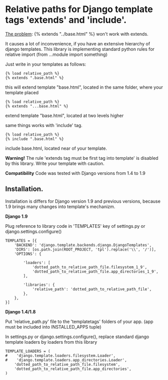 Relative paths for Django template tags 'extends' and 'include'.
================================================================

[The problem](http://stackoverflow.com/questions/671369/django-specifying-a-base-template-by-directory): {% extends "../base.html" %} won't work with extends.

It causes a lot of inconvenience, if you have an extensive hierarchy of django templates.
This library is implementing standard python rules for relative import (from ...module import something)

Just write in your templates as follows:

```
{% load relative_path %}
{% extends ".base.html" %}
```

this will extend template "base.html", located in the same folder, where your template placed

```
{% load relative_path %}
{% extends "...base.html" %}
```

extend template "base.html", located at two levels higher

same things works with 'include' tag.

```
{% load relative_path %}
{% include ".base.html" %}
```

include base.html, located near of your template.

**Warning!**
The rule 'extends tag must be first tag into template' is disabled by this library. 
Write your template with caution.

**Compatibility**
Code was tested with Django versions from 1.4 to 1.9

Installation.
-------------

Installation is differs for Django version 1.9 and previous versions, because 1.9 brings many changes into template's mechanizm.

**Django 1.9**

Plug reference to library code in 'TEMPLATES' key of settings.py or django.settings.configure()

```
TEMPLATES = [{
    'BACKEND': 'django.template.backends.django.DjangoTemplates',
    'DIRS': [os.path.join(ROOT_PROJECT, 'tpl').replace('\\', '/')],
    'OPTIONS': {

        'loaders': [
            'dotted_path_to_relative_path_file.filesystem_1_9',
            'dotted_path_to_relative_path_file.app_directories_1_9',
        ],

        'libraries': {
            'relative_path': 'dotted_path_to_relative_path_file',
        },
    },
}]
```


**Django 1.4/1.8**

Put 'relative_path.py' file to the 'templatetags' folders of your app. (app must be included into INSTALLED_APPS tuple)

In settings.py or django.settings.configure(), replace standard django template loaders by loaders from this library

```
TEMPLATE_LOADERS = (
#    'django.template.loaders.filesystem.Loader',
#    'django.template.loaders.app_directories.Loader',
    'dotted_path_to_relative_path_file.filesystem',
    'dotted_path_to_relative_path_file.app_directories',
)
```
